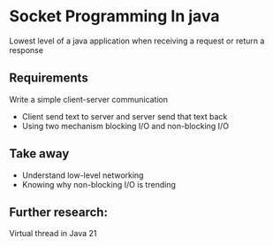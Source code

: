 # Socket Programming In java
Lowest level of a java application when receiving a request or return a response

## Requirements
Write a simple client-server communication
- Client send text to server and server send that text back
- Using two mechanism blocking I/O and non-blocking I/O

## Take away
- Understand low-level networking
- Knowing why non-blocking I/O is trending

## Further research:
Virtual thread in Java 21